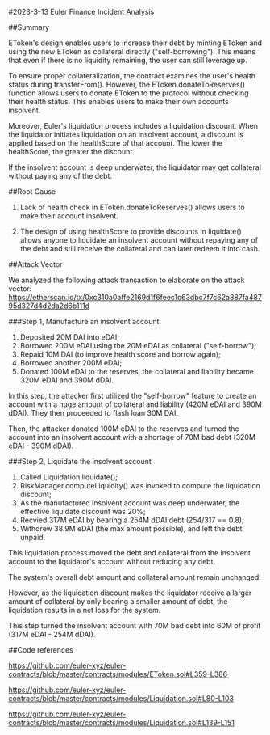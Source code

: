 #2023-3-13 Euler Finance Incident Analysis

##Summary

EToken's design enables users to increase their debt by minting EToken and using the new EToken as collateral directly ("self-borrowing"). This means that even if there is no liquidity remaining, the user can still leverage up.

To ensure proper collateralization, the contract examines the user's health status during transferFrom(). However, the EToken.donateToReserves() function allows users to donate EToken to the protocol without checking their health status. This enables users to make their own accounts insolvent.

Moreover, Euler's liquidation process includes a liquidation discount. When the liquidator initiates liquidation on an insolvent account, a discount is applied based on the healthScore of that account. The lower the healthScore, the greater the discount.

If the insolvent account is deep underwater, the liquidator may get collateral without paying any of the debt.

##Root Cause

1. Lack of health check in EToken.donateToReserves() allows users to make their account insolvent.

2. The design of using healthScore to provide discounts in liquidate() allows anyone to liquidate an insolvent account without repaying any of the debt and still receive the collateral and can later redeem it into cash.

##Attack Vector

We analyzed the following attack transaction to elaborate on the attack vector: https://etherscan.io/tx/0xc310a0affe2169d1f6feec1c63dbc7f7c62a887fa48795d327d4d2da2d6b111d

###Step 1, Manufacture an insolvent account.

1. Deposited 20M DAI into eDAI;
2. Borrowed 200M eDAI using the 20M eDAI as collateral ("self-borrow");
3. Repaid 10M DAI (to improve health score and borrow again);
4. Borrowed another 200M eDAI;
5. Donated 100M eDAI to the reserves, the collateral and liability became 320M eDAI and 390M dDAI.

In this step, the attacker first utilized the "self-borrow" feature to create an account with a huge amount of collateral and liability (420M eDAI and 390M dDAI). They then proceeded to flash loan 30M DAI.

Then, the attacker donated 100M eDAI to the reserves and turned the account into an insolvent account with a shortage of 70M bad debt (320M eDAI - 390M dDAI).

###Step 2, Liquidate the insolvent account

1. Called Liquidation.liquidate();
2. RiskManager.computeLiquidity() was invoked to compute the liquidation discount;
3. As the manufactured insolvent account was deep underwater, the effective liquidate discount was 20%;
4. Recvied 317M eDAI by bearing a 254M dDAI debt (254/317 == 0.8);
5. Withdrew 38.9M eDAI (the max amount possible), and left the debt unpaid.

This liquidation process moved the debt and collateral from the insolvent account to the liquidator's account without reducing any debt.

The system's overall debt amount and collateral amount remain unchanged.

However, as the liquidation discount makes the liquidator receive a larger amount of collateral by only bearing a smaller amount of debt, the liquidation results in a net loss for the system.

This step turned the insolvent account with 70M bad debt into 60M of profit (317M eDAI - 254M dDAI).

##Code references

https://github.com/euler-xyz/euler-contracts/blob/master/contracts/modules/EToken.sol#L359-L386

https://github.com/euler-xyz/euler-contracts/blob/master/contracts/modules/Liquidation.sol#L80-L103

https://github.com/euler-xyz/euler-contracts/blob/master/contracts/modules/Liquidation.sol#L139-L151
